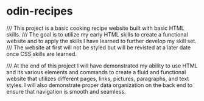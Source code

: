 # odin-recipes
/// This project is a basic cooking recipe website built with basic HTML skills.
/// The goal is to utilize my early HTML skills to create a functional website and to apply the skills I have  learned to further develop my skill set. 
/// The website at first will not be styled but will be revisted at a later date once CSS skills are learned.


/// At the end of this project I will have demonstrated my ability to use HTML and its various elements and commands to create a fluid and functional website that utilizes different pages, links, pictures, paragraphs, and text styles. I will also demonstrate proper data organization on the back end to ensure that navigation is smooth and seamless.